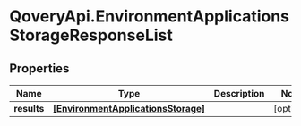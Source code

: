# QoveryApi.EnvironmentApplicationsStorageResponseList

## Properties

Name | Type | Description | Notes
------------ | ------------- | ------------- | -------------
**results** | [**[EnvironmentApplicationsStorage]**](EnvironmentApplicationsStorage.md) |  | [optional] 


